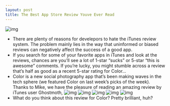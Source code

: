 ```yaml
---
layout: post
title: The Best App Store Review Youve Ever Read
---
```

![img](http://media.idownloadblog.com/wp-content/uploads/2011/03/Available-on-the-App-Store-e1299031886334.png)
* There are plenty of reasons for develepors to hate the iTunes review system. The problem mainly lies in the way that uninformed or biased reviews can negatively affect the success of a good app.
* If you search for some of your favorite apps in iTunes and look at the reviews, chances are you’ll see a lot of 1-star “sucks” or 5-star “this is awesome” comments. If you’re lucky, you might stumble across a review that’s half as good as a recent 5-star rating for Color…
* Color is a new social photography app that’s been making waves in the tech sphere (we featured Color on last week’s picks of the week). Thanks to Mike, we have the pleasure of reading an amazing review by iTunes user Ghostmoth,
![img](http://media.idownloadblog.com/wp-content/uploads/2011/03/best-app-store-review-ever-e1301370441514.jpeg)
![img](http://media.idownloadblog.com/wp-content/uploads/2011/03/best-app-store-review-ever-1-e1301370520659.jpeg)
![img](http://media.idownloadblog.com/wp-content/uploads/2011/03/best-app-store-review-ever-2-e1301370568281.jpeg)
![img](http://media.idownloadblog.com/wp-content/uploads/2011/03/best-app-store-review-ever-3-e1301370612197.jpeg)
![img](http://media.idownloadblog.com/wp-content/uploads/2011/03/best-app-store-review-ever-4-e1301370659985.jpeg)
* What do you think about this review for Color? Pretty brilliant, huh?

